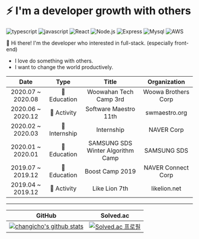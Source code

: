 # ⚡️ I'm a developer growth with others

![typescript](https://img.shields.io/badge/-TypeScript-007ACC?&logo=TypeScript&logoColor=white)
![javascript](https://img.shields.io/badge/-JavaScript-F7E01C?&logo=JavaScript&logoColor=white)
![React](https://img.shields.io/badge/-React-61DAFB?&logo=react&logoColor=white)
![Node.js](https://img.shields.io/badge/-Node.js-339933?&logo=Node.js&logoColor=white)
![Express](https://img.shields.io/badge/-Express-191919?&logo=Node.js&logoColor=white)
![Mysql](https://img.shields.io/badge/-MySQL-4479A1?&logo=MySQL&logoColor=white)
![AWS](https://img.shields.io/badge/-AWS-232F3E?&logo=Amazon-AWS&logoColor=white)

🎨 Hi there! I'm the developer who interested in full-stack. (especially front-end)

- I love do something with others.
- I want to change the world productively.

|       Date        |     Type      |               Title               |    Organization     |
| :---------------: | :-----------: | :-------------------------------: | :-----------------: |
| 2020.07 ~ 2020.08 | 📝 Education  |      Woowahan Tech Camp 3rd       | Woowa Brothers Corp |
| 2020.06 ~ 2020.12 |  🤝 Activity  |       Software Maestro 11th       |    swmaestro.org    |
| 2020.02 ~ 2020.03 | 💼 Internship |            Internship             |     NAVER Corp      |
| 2020.01 ~ 2020.01 | 📝 Education  | SAMSUNG SDS Winter Algorithm Camp |     SAMSUNG SDS     |
| 2019.07 ~ 2019.12 | 📝 Education  |          Boost Camp 2019          | NAVER Connect Corp  |
| 2019.04 ~ 2019.12 |  🤝 Activity  |           Like Lion 7th           |    likelion.net     |

---

|                                                                              GitHub                                                                               |                                                 Solved.ac                                                  |
| :---------------------------------------------------------------------------------------------------------------------------------------------------------------: | :--------------------------------------------------------------------------------------------------------: |
| [![changicho's github stats](https://github-readme-stats.vercel.app/api?username=changicho&theme=tokyonight)](https://github.com/anuraghazra/github-readme-stats) | [![Solved.ac 프로필](http://mazassumnida.wtf/api/generate_badge?boj=eunuch74)](https://solved.ac/eunuch74) |

